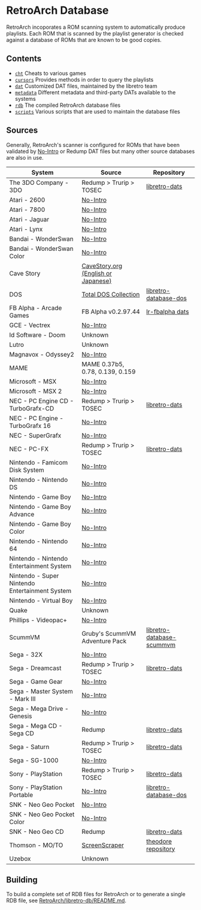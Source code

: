 # RetroArch Database

RetroArch incoporates a ROM scanning system to automatically produce playlists. Each ROM that is scanned by the playlist generator is checked against a database of ROMs that are known to be good copies.

## Contents

- [`cht`](cht) Cheats to various games
- [`cursors`](cursors) Provides methods in order to query the playlists
- [`dat`](dat) Customized DAT files, maintained by the libretro team
- [`metadata`](metadata) Different metadata and third-party DATs available to the systems
- [`rdb`](rdb) The compiled RetroArch database files
- [`scripts`](scripts) Various scripts that are used to maintain the database files

## Sources

Generally, RetroArch's scanner is configured for ROMs that have been validated by [No-Intro](http://datomatic.no-intro.org) or Redump DAT files but many other source databases are also in use.

|System|Source|Repository|
|----|---|---|
|The 3DO Company - 3DO|Redump > Trurip > TOSEC|[libretro-dats](https://github.com/robloach/libretro-dats)|
|Atari - 2600|[No-Intro](http://datomatic.no-intro.org)|
|Atari - 7800|[No-Intro](http://datomatic.no-intro.org)|
|Atari - Jaguar| [No-Intro](http://datomatic.no-intro.org)|
|Atari - Lynx|[No-Intro](http://datomatic.no-intro.org)|
|Bandai - WonderSwan|[No-Intro](http://datomatic.no-intro.org)|
|Bandai - WonderSwan Color|[No-Intro](http://datomatic.no-intro.org)|
|Cave Story|[CaveStory.org (English or Japanese)](http://www.cavestory.org)|
|DOS|[Total DOS Collection](http://www.totaldoscollection.org/)|[libretro-database-dos](https://github.com/robloach/libretro-database-dos)|
|FB Alpha - Arcade Games|FB Alpha v0.2.97.44|[lr-fbalpha dats](https://github.com/libretro/fbalpha/tree/master/dats)|
|GCE - Vectrex|[No-Intro](http://datomatic.no-intro.org)|
|Id Software - Doom|Unknown|
|Lutro|Unknown|
|Magnavox - Odyssey2|[No-Intro](http://datomatic.no-intro.org)|
|MAME|MAME 0.37b5, 0.78, 0.139, 0.159|
|Microsoft - MSX|[No-Intro](http://datomatic.no-intro.org)|
|Microsoft - MSX 2|[No-Intro](http://datomatic.no-intro.org)|
|NEC - PC Engine CD - TurboGrafx-CD|Redump > Trurip > TOSEC|[libretro-dats](https://github.com/robloach/libretro-dats)|
|NEC - PC Engine - TurboGrafx 16|[No-Intro](http://datomatic.no-intro.org)|
|NEC - SuperGrafx|[No-Intro](http://datomatic.no-intro.org)|
|NEC - PC-FX|Redump > Trurip > TOSEC|[libretro-dats](https://github.com/robloach/libretro-dats)|
|Nintendo - Famicom Disk System|[No-Intro](http://datomatic.no-intro.org)|
|Nintendo - Nintendo DS|[No-Intro](http://datomatic.no-intro.org)|
|Nintendo - Game Boy|[No-Intro](http://datomatic.no-intro.org)|
|Nintendo - Game Boy Advance|[No-Intro](http://datomatic.no-intro.org)|
|Nintendo - Game Boy Color|[No-Intro](http://datomatic.no-intro.org)|
|Nintendo - Nintendo 64|[No-Intro](http://datomatic.no-intro.org)|
|Nintendo - Nintendo Entertainment System|[No-Intro](http://datomatic.no-intro.org)|
|Nintendo - Super Nintendo Entertainment System|[No-Intro](http://datomatic.no-intro.org)|
|Nintendo - Virtual Boy|[No-Intro](http://datomatic.no-intro.org)|
|Quake|Unknown|
|Phillips - Videopac+|[No-Intro](http://datomatic.no-intro.org)|
|ScummVM|Gruby's ScummVM Adventure Pack|[libretro-database-scummvm](https://github.com/RobLoach/libretro-database-scummvm)|
|Sega - 32X|[No-Intro](http://datomatic.no-intro.org)|
|Sega - Dreamcast|Redump > Trurip > TOSEC|[libretro-dats](https://github.com/robloach/libretro-dats)|
|Sega - Game Gear|[No-Intro](http://datomatic.no-intro.org)|
|Sega - Master System - Mark III|[No-Intro](http://datomatic.no-intro.org)|
|Sega - Mega Drive - Genesis|[No-Intro](http://datomatic.no-intro.org)|
|Sega - Mega CD - Sega CD|Redump|[libretro-dats](https://github.com/robloach/libretro-dats)|
|Sega - Saturn|Redump > Trurip > TOSEC|[libretro-dats](https://github.com/robloach/libretro-dats)|
|Sega - SG-1000|[No-Intro](http://datomatic.no-intro.org)|
|Sony - PlayStation|Redump > Trurip > TOSEC|[libretro-dats](https://github.com/robloach/libretro-dats)|
|Sony - PlayStation Portable|[No-Intro](http://datomatic.no-intro.org)|[libretro-database-dos](https://github.com/robloach/libretro-database-dos)|
|SNK - Neo Geo Pocket|[No-Intro](http://datomatic.no-intro.org)|
|SNK - Neo Geo Pocket Color|[No-Intro](http://datomatic.no-intro.org)|
|SNK - Neo Geo CD|Redump|[libretro-dats](https://github.com/robloach/libretro-dats)|
|Thomson - MO/TO|[ScreenScraper](https://www.screenscraper.fr)|[theodore repository](https://github.com/Zlika/theodore/libretro-database)|
|Uzebox|Unknown|

## Building

To build a complete set of RDB files for RetroArch or to generate a single RDB file, see [RetroArch/libretro-db/README.md](https://github.com/libretro/RetroArch/blob/master/libretro-db/README.md).
